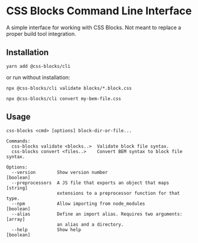 # CSS Blocks Command Line Interface

A simple interface for working with CSS Blocks.
Not meant to replace a proper build tool integration.

## Installation

```
yarn add @css-blocks/cli
```

or run without installation:

```
npx @css-blocks/cli validate blocks/*.block.css
```

```
npx @css-blocks/cli convert my-bem-file.css
```

## Usage

```
css-blocks <cmd> [options] block-dir-or-file...

Commands:
  css-blocks validate <blocks..>  Validate block file syntax.
  css-blocks convert <files..>    Convert BEM syntax to block file syntax.

Options:
  --version        Show version number                                [boolean]
  --preprocessors  A JS file that exports an object that maps          [string]
                   extensions to a preprocessor function for that type.
  --npm            Allow importing from node_modules                  [boolean]
  --alias          Define an import alias. Requires two arguments:      [array]
                   an alias and a directory.
  --help           Show help                                          [boolean]

```
